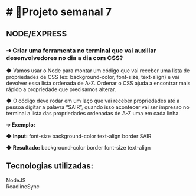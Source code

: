 <h1># 📝Projeto semanal 7</h1>

<h2>NODE/EXPRESS</h2>

<h3>➔ Criar uma ferramenta no terminal que vai auxiliar
desenvolvedores no dia a dia com CSS?</h3>

◆ Vamos usar o Node para montar um código que vai receber uma
lista de propriedades de CSS (ex: background-color, font-size,
text-align) e vai devolver essa lista ordenada de A-Z. Ordenar o CSS
ajuda a encontrar mais rápido a propriedade que precisamos
alterar.

◆ O código deve rodar em um laço que vai receber propriedades até
a pessoa digitar a palavra “SAIR”, quando isso acontecer vai ser
impresso no terminal a lista das propriedades ordenadas de A-Z
uma em cada linha.

<strong>➔ Exemplo:</strong>

<strong>◆ Input:</strong>
font-size
background-color
text-align
border
SAIR

<strong>◆ Resultado:</strong>
background-color
border
font-size
text-align

<h2>Tecnologias utilizadas:</h2>

NodeJS <br>
ReadlineSync
